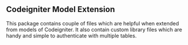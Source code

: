 ## Codeigniter Model Extension
This package contains couple of files which are helpful when extended from models of Codeigniter. It also contain custom library files which are handy and simple to authenticate with multiple tables.
